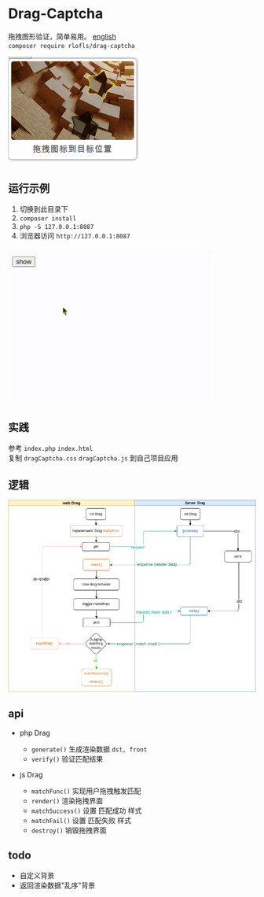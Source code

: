 # Drag-Captcha

拖拽图形验证，简单易用。 [english](./README-en.md)\
`composer require rlofls/drag-captcha`

![show](./docs/drag-zh.png)

## 运行示例

1. 切换到此目录下
2. `composer install`
3. `php -S 127.0.0.1:8087`
4. 浏览器访问 `http://127.0.0.1:8087`

![示例](./docs/drag-zh.gif)

## 实践

参考 `index.php` `index.html`\
复制 `dragCaptcha.css` `dragCaptcha.js` 到自己项目应用

## 逻辑

![逻辑图](./docs/logic.png)

## api

- php Drag
  - `generate()` 生成渲染数据 `dst, front`
  - `verify()` 验证匹配结果

- js Drag
  - `matchFunc()` 实现用户拖拽触发匹配
  - `render()` 渲染拖拽界面
  - `matchSuccess()` 设置 匹配成功 样式
  - `matchFail()` 设置 匹配失败 样式
  - `destroy()`  销毁拖拽界面

## todo

- 自定义背景
- 返回渲染数据"乱序"背景
